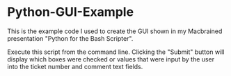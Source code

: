 Python-GUI-Example
==================
This is the example code I used to create the GUI shown in my Macbrained presentation "Python for the Bash Scripter".

Execute this script from the command line.  Clicking the "Submit" button will display which boxes were checked or values that were input by the user into the ticket number and comment text fields.
